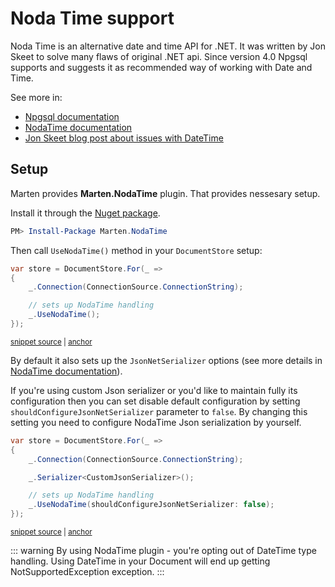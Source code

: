 # Noda Time support

Noda Time is an alternative date and time API for .NET. It was written by Jon Skeet to solve many flaws of original .NET api. Since version 4.0 Npgsql supports and suggests it as recommended way of working with Date and Time.

See more in:

- [Npgsql documentation](https://www.npgsql.org/doc/types/nodatime.html)
- [NodaTime documentation](https://nodatime.org/)
- [Jon Skeet blog post about issues with DateTime](https://blog.nodatime.org/2011/08/what-wrong-with-datetime-anyway.html)

## Setup

Marten provides **Marten.NodaTime** plugin. That provides nessesary setup.

Install it through the [Nuget package](https://www.nuget.org/packages/Marten.NodaTime/).

```powershell
PM> Install-Package Marten.NodaTime
```

Then call `UseNodaTime()` method in your `DocumentStore` setup:

<!-- snippet: sample_noda_time_default_setup -->
<a id='snippet-sample_noda_time_default_setup'></a>
```cs
var store = DocumentStore.For(_ =>
{
    _.Connection(ConnectionSource.ConnectionString);

    // sets up NodaTime handling
    _.UseNodaTime();
});
```
<sup><a href='https://github.com/JasperFx/marten/blob/master/src/Marten.NodaTime.Testing/Acceptance/noda_time_acceptance.cs#L23-L31' title='Snippet source file'>snippet source</a> | <a href='#snippet-sample_noda_time_default_setup' title='Start of snippet'>anchor</a></sup>
<!-- endSnippet -->

By default it also sets up the `JsonNetSerializer` options (see more details in [NodaTime documentation](https://nodatime.org/2.4.x/api/NodaTime.Serialization.JsonNet.Extensions.html)).

If you're using custom Json serializer or you'd like to maintain fully its configuration then you can set disable default configuration by setting `shouldConfigureJsonNetSerializer` parameter to `false`. By changing this setting you need to configure NodaTime Json serialization by yourself.

<!-- snippet: sample_noda_time_setup_without_json_net_serializer_configuration -->
<a id='snippet-sample_noda_time_setup_without_json_net_serializer_configuration'></a>
```cs
var store = DocumentStore.For(_ =>
{
    _.Connection(ConnectionSource.ConnectionString);

    _.Serializer<CustomJsonSerializer>();

    // sets up NodaTime handling
    _.UseNodaTime(shouldConfigureJsonNetSerializer: false);
});
```
<sup><a href='https://github.com/JasperFx/marten/blob/master/src/Marten.NodaTime.Testing/Acceptance/noda_time_acceptance.cs#L36-L46' title='Snippet source file'>snippet source</a> | <a href='#snippet-sample_noda_time_setup_without_json_net_serializer_configuration' title='Start of snippet'>anchor</a></sup>
<!-- endSnippet -->

::: warning
By using NodaTime plugin - you're opting out of DateTime type handling. Using DateTime in your Document will end up getting NotSupportedException exception.
:::
